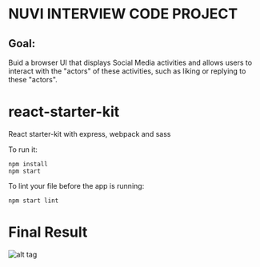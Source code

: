# NUVI INTERVIEW CODE PROJECT

## Goal:
Buid a browser UI that displays Social Media activities and allows users to interact with the "actors" of these activities, such as liking or replying to these "actors".

# react-starter-kit
React starter-kit with express, webpack and sass

To run it:

```
npm install
npm start

```

To lint your file before the app is running:

```
npm start lint
```

# Final Result

![alt tag](https://raw.githubusercontent.com/gsambrotta/react-message-app/master/screenshot-1.jpg)
